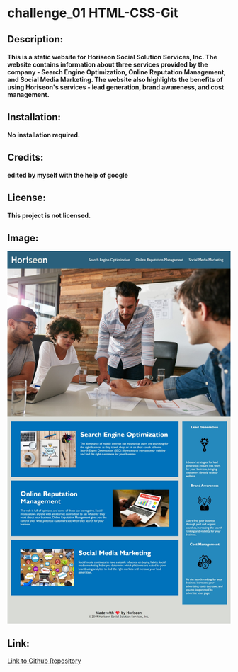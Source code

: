 # challenge_01 HTML-CSS-Git
## Description:
#### This is a static website for Horiseon Social Solution Services, Inc. The website contains information about three services provided by the company - Search Engine Optimization, Online Reputation Management, and Social Media Marketing. The website also highlights the benefits of using Horiseon's services - lead generation, brand awareness, and cost management.

## Installation:
#### No installation required.

## Credits:
#### edited by myself with the help of google 

## License:
#### This project is not licensed.

## Image:
![Screenshot of website](./assets/images/Web%20capture_2-5-2023_235744_127.0.0.1.jpeg)

## Link:

[Link to Github Repository](https://github.com/VASUK-09/Exam_01)